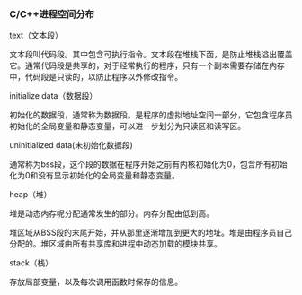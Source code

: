 ### C/C++进程空间分布

text（文本段）

文本段叫代码段。其中包含可执行指令。文本段在堆栈下面，是防止堆栈溢出覆盖它。通常代码段是共享的，对于经常执行的程序，只有一个副本需要存储在内存中，代码段是只读的，以防止程序以外修改指令。

initialize data（数据段）

初始化的数据段，通常称为数据段。是程序的虚拟地址空间一部分，它包含程序员初始化的全局变量和静态变量，可以进一步划分为只读区和读写区。

uninitialized data(未初始化数据段)

通常称为bss段，这个段的数据在程序开始之前有内核初始化为0，包含所有初始化为0和没有显示初始化的全局变量和静态变量。

heap（堆）

堆是动态内存呢分配通常发生的部分。内存分配由低到高。

堆区域从BSS段的末尾开始，并从那里逐渐增加到更大的地址。堆是由程序员自己分配的。堆区域由所有共享库和进程中动态加载的模块共享。

stack（栈）

存放局部变量，以及每次调用函数时保存的信息。
